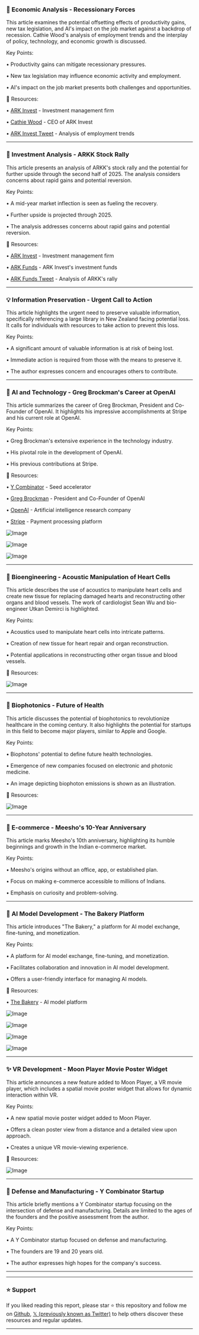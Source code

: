 ### 🤖 Economic Analysis - Recessionary Forces

This article examines the potential offsetting effects of productivity gains, new tax legislation, and AI's impact on the job market against a backdrop of recession.  Cathie Wood's analysis of employment trends and the interplay of policy, technology, and economic growth is discussed.

Key Points:

• Productivity gains can mitigate recessionary pressures.


• New tax legislation may influence economic activity and employment.


• AI's impact on the job market presents both challenges and opportunities.


🔗 Resources:

• [ARK Invest](https://x.com/ARKInvest) - Investment management firm


• [Cathie Wood](https://x.com/CathieDWood) - CEO of ARK Invest


• [ARK Invest Tweet](https://x.com/ARKInvest/status/1940881931996221715) - Analysis of employment trends


---

### 🚀 Investment Analysis - ARKK Stock Rally

This article presents an analysis of ARKK's stock rally and the potential for further upside through the second half of 2025. The analysis considers concerns about rapid gains and potential reversion.

Key Points:

• A mid-year market inflection is seen as fueling the recovery.


•  Further upside is projected through 2025.


• The analysis addresses concerns about rapid gains and potential reversion.


🔗 Resources:

• [ARK Invest](https://x.com/ARKInvest) - Investment management firm


• [ARK Funds](https://x.com/ARK_Funds) - ARK Invest's investment funds


• [ARK Funds Tweet](https://x.com/ARK_Funds/status/1940824542802547112) - Analysis of ARKK's rally


---

### 💡 Information Preservation - Urgent Call to Action

This article highlights the urgent need to preserve valuable information, specifically referencing a large library in New Zealand facing potential loss.  It calls for individuals with resources to take action to prevent this loss.


Key Points:

• A significant amount of valuable information is at risk of being lost.


• Immediate action is required from those with the means to preserve it.


•  The author expresses concern and encourages others to contribute.


---

### 🤖 AI and Technology - Greg Brockman's Career at OpenAI

This article summarizes the career of Greg Brockman, President and Co-Founder of OpenAI.  It highlights his impressive accomplishments at Stripe and his current role at OpenAI.

Key Points:

• Greg Brockman's extensive experience in the technology industry.


• His pivotal role in the development of OpenAI.


• His previous contributions at Stripe.



🔗 Resources:

• [Y Combinator](https://x.com/ycombinator) - Seed accelerator


• [Greg Brockman](https://x.com/gdb) - President and Co-Founder of OpenAI


• [OpenAI](https://x.com/OpenAI) - Artificial intelligence research company


• [Stripe](https://x.com/stripe) - Payment processing platform


![Image](https://pbs.twimg.com/media/Gu8z3b8XkAAyMGh?format=jpg&name=small)


![Image](https://pbs.twimg.com/media/Gu8z3b5WYAAwkbi?format=jpg&name=small)


![Image](https://pbs.twimg.com/media/Gu8z3bKawAAonrf?format=jpg&name=small)

---

### 🤖 Bioengineering - Acoustic Manipulation of Heart Cells

This article describes the use of acoustics to manipulate heart cells and create new tissue for replacing damaged hearts and reconstructing other organs and blood vessels.  The work of cardiologist Sean Wu and bio-engineer Utkan Demirci is highlighted.


Key Points:

• Acoustics used to manipulate heart cells into intricate patterns.


• Creation of new tissue for heart repair and organ reconstruction.


• Potential applications in reconstructing other organ tissue and blood vessels.


🔗 Resources:


![Image](https://pbs.twimg.com/media/FfY5-nMVUAAnK5z?format=jpg&name=small)

---

### 🤖 Biophotonics - Future of Health

This article discusses the potential of biophotonics to revolutionize healthcare in the coming century.  It also highlights the potential for startups in this field to become major players, similar to Apple and Google.


Key Points:

• Biophotons' potential to define future health technologies.


• Emergence of new companies focused on electronic and photonic medicine.


• An image depicting biophoton emissions is shown as an illustration.


🔗 Resources:


![Image](https://pbs.twimg.com/media/GZdqh8uaAAMx56u?format=jpg&name=small)

---

### 🚀 E-commerce - Meesho's 10-Year Anniversary

This article marks Meesho's 10th anniversary, highlighting its humble beginnings and growth in the Indian e-commerce market.


Key Points:

• Meesho's origins without an office, app, or established plan.


•  Focus on making e-commerce accessible to millions of Indians.


•  Emphasis on curiosity and problem-solving.


---

### 🚀 AI Model Development - The Bakery Platform

This article introduces "The Bakery," a platform for AI model exchange, fine-tuning, and monetization.


Key Points:

• A platform for AI model exchange, fine-tuning, and monetization.


• Facilitates collaboration and innovation in AI model development.


• Offers a user-friendly interface for managing AI models.


🔗 Resources:

• [The Bakery](http://bakery.dev) - AI model platform


![Image](https://pbs.twimg.com/media/Gu6Lu8QW4AAPY7l?format=jpg&name=900x900)


![Image](https://pbs.twimg.com/media/Gu6Lu7SWUAActDI?format=jpg&name=900x900)


![Image](https://pbs.twimg.com/media/Gu6Lu7TWkAA9PZT?format=jpg&name=900x900)


![Image](https://pbs.twimg.com/media/Gu6Lu8HWkAAC-e0?format=jpg&name=360x360)

---

### ✨ VR Development - Moon Player Movie Poster Widget

This article announces a new feature added to Moon Player, a VR movie player, which includes a spatial movie poster widget that allows for dynamic interaction within VR.


Key Points:

• A new spatial movie poster widget added to Moon Player.


• Offers a clean poster view from a distance and a detailed view upon approach.


• Creates a unique VR movie-viewing experience.



🔗 Resources:

![Image](https://pbs.twimg.com/amplify_video_thumb/1938538893394984960/img/x8bbhtGmEgS9TouU.jpg)


---

### 🤖  Defense and Manufacturing -  Y Combinator Startup

This article briefly mentions a Y Combinator startup focusing on the intersection of defense and manufacturing.  Details are limited to the ages of the founders and the positive assessment from the author.

Key Points:

• A Y Combinator startup focused on defense and manufacturing.


• The founders are 19 and 20 years old.


• The author expresses high hopes for the company's success.


---


---

### ⭐️ Support

If you liked reading this report, please star ⭐️ this repository and follow me on [Github](https://github.com/Drix10), [𝕏 (previously known as Twitter)](https://x.com/DRIX_10_) to help others discover these resources and regular updates.

---